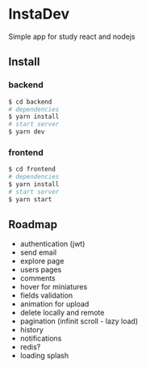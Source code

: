 # InstaDev

Simple app for study react and nodejs

## Install

### backend

```bash
$ cd backend
# dependencies
$ yarn install
# start server
$ yarn dev
```

### frontend

```bash
$ cd frontend
# dependencies
$ yarn install
# start server
$ yarn start
```

## Roadmap

- authentication (jwt)
- send email
- explore page
- users pages
- comments
- hover for miniatures
- fields validation
- animation for upload
- delete locally and remote
- pagination (infinit scroll - lazy load)
- history
- notifications
- redis?
- loading splash